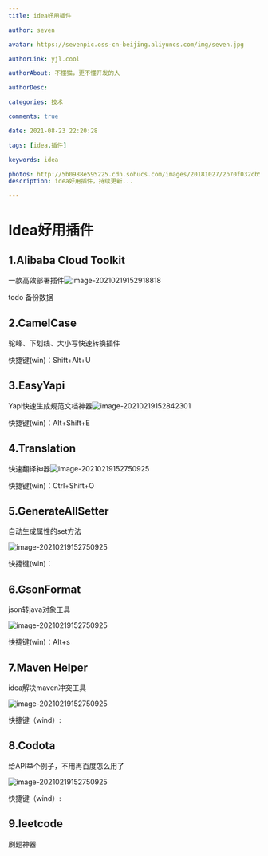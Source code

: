 ```yaml
---
title: idea好用插件

author: seven

avatar: https://sevenpic.oss-cn-beijing.aliyuncs.com/img/seven.jpg

authorLink: yjl.cool

authorAbout: 不懂猫，更不懂开发的人

authorDesc: 

categories: 技术

comments: true

date: 2021-08-23 22:20:28

tags: [idea,插件]

keywords: idea

photos: http://5b0988e595225.cdn.sohucs.com/images/20181027/2b70f032cb584465930a89ebb5e9aec4.jpeg
description: idea好用插件，持续更新...

---
```

# Idea好用插件

## 1.Alibaba Cloud Toolkit

一款高效部署插件![image-20210219152918818](https://sevenpic.oss-cn-beijing.aliyuncs.com/img/image-20210219152918818.png)

todo 备份数据

## 2.CamelCase

驼峰、下划线、大小写快速转换插件

快捷键(win)：Shift+Alt+U

## 3.EasyYapi

Yapi快速生成规范文档神器![image-20210219152842301](https://sevenpic.oss-cn-beijing.aliyuncs.com/img/image-20210219152842301.png)

快捷键(win)：Alt+Shift+E

## 4.Translation

快速翻译神器![image-20210219152750925](https://sevenpic.oss-cn-beijing.aliyuncs.com/img/image-20210219152750925.png)

快捷键(win)：Ctrl+Shift+O

## 5.GenerateAllSetter

自动生成属性的set方法

![image-20210219152750925](https://pic2.zhimg.com/50/v2-2f5153261f28215735ae8333e6f37fc3_hd.gif?source=1940ef5c)

快捷键(win)：

## 6.GsonFormat

json转java对象工具

![image-20210219152750925](https://pic3.zhimg.com/50/v2-05c07e90211b6bcd72b69bbc5bf056f7_hd.gif?source=1940ef5c)

快捷键(win)：Alt+s

## 7.Maven Helper

idea解决maven冲突工具

![image-20210219152750925](https://pic2.zhimg.com/50/v2-5fcddd1d14891cd6363d33ef811ee00c_hd.gif?source=1940ef5c)

快捷键（wind）:

## 8.Codota

给API举个例子，不用再百度怎么用了

![image-20210219152750925](https://pic2.zhimg.com/50/v2-6623770f0a3f026699ae911598ffdbf2_hd.gif?source=1940ef5c)

快捷键（wind）:

## 9.leetcode

刷题神器
